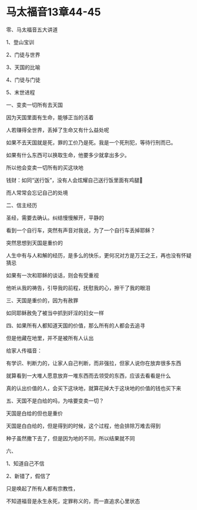 # 马太福音13章44-45

零、马太福音五大讲道

1、登山宝训

2、门徒与世界

3、天国的比喻

4、门徒与门徒

5、末世进程

 

一、变卖一切所有去天国

因为天国里面有生命，能够正当的活着

人若赚得全世界，丢掉了生命又有什么益处呢

如果不去天国就是死，罪的工价乃是死。我是一个死刑犯，等待行刑而已。

如果有什么东西可以换取生命，他要多少就拿出多少。

所以他会变卖一切所有的买这块地

钱财：如同“送行饭”，没有人会炫耀自己送行饭里面有鸡腿🍗

而人常常会忘记自己的处境

 

二、信主经历

圣经，需要去确认。纠结慢慢解开，平静的

看到一个自行车，突然有声音对我说，为了一个自行车丢掉耶稣？

突然思想到天国是重价的

人生中有与人和解的经历，是多么的快乐，更何况对方是万王之王，再也没有怀疑猜忌

如果有一次和耶稣的谈话，则会有受重视

他听从我的祷告，引导我的前程，抚慰我的心，擦干了我的眼泪

 

三、天国是重价的，因为有赦罪

如同耶稣赦免了被当中抓到奸淫的妇女一样

 

四、如果所有人都知道天国的价值，那么所有的人都会去追寻

但是他藏在地里，并不是被所有人认出

给家人传福音：

有学识、判断力的，让家人自己判断，而非强拉，但家人说你在放弃很多东西

就算看到一大堆人愿意放弃一堆东西而去领受的东西，应该去看看是什么

真的认出价值的人，会买下这块地，就算花掉大于这块地的价值的钱也买下来

 

五、天国不是白给的吗，为啥要变卖一切？

天国是白给的但也是重价

天国是白白给的，但是得到的时候，这个过程，他会排除万难去得到

种子虽然撒下去了，但是因为地的不同，所以结果就不同

 

 

六、

1、知道自己不信

2、新错了，假信了

只是唤起了所有人都有宗教性，

不知道福音是永生永死，定罪称义的，而一直追求心里状态

 